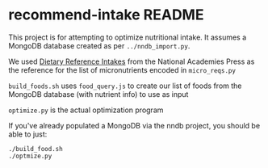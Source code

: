 recommend-intake README
===========================

This project is for attempting to optimize nutritional intake. It assumes a
MongoDB database created as per `../nndb_import.py`.

We used
[Dietary Reference Intakes](http://www.nap.edu/catalog/11537/dietary-reference-intakes-the-essential-guide-to-nutrient-requirements)
from the National Academies Press as the reference for the list of
micronutrients encoded in `micro_reqs.py`

`build_foods.sh` uses `food_query.js` to create our list of foods from the
MongoDB database (with nutrient info) to use as input


`optimize.py` is the actual optimization program

If you've already populated a MongoDB via the nndb project, you
should be able to just:

    ./build_food.sh
    ./optmize.py
